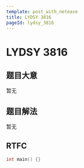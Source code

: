 ```yaml
---
template: post_with_netease
title: LYDSY 3816
pageId: lydsy_3816
---
```


# LYDSY 3816

## 题目大意
暂无

## 题目解法
暂无

## RTFC

```cpp
int main() {}
```
